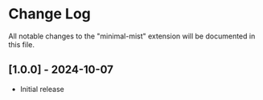 # Change Log

All notable changes to the "minimal-mist" extension will be documented in this file.

## [1.0.0] - 2024-10-07

- Initial release
